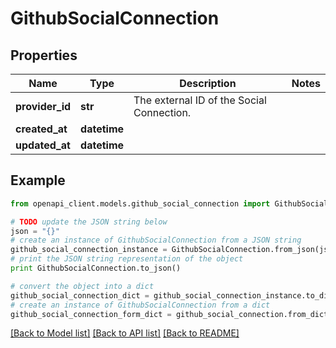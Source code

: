 # GithubSocialConnection


## Properties
Name | Type | Description | Notes
------------ | ------------- | ------------- | -------------
**provider_id** | **str** | The external ID of the Social Connection. | 
**created_at** | **datetime** |  | 
**updated_at** | **datetime** |  | 

## Example

```python
from openapi_client.models.github_social_connection import GithubSocialConnection

# TODO update the JSON string below
json = "{}"
# create an instance of GithubSocialConnection from a JSON string
github_social_connection_instance = GithubSocialConnection.from_json(json)
# print the JSON string representation of the object
print GithubSocialConnection.to_json()

# convert the object into a dict
github_social_connection_dict = github_social_connection_instance.to_dict()
# create an instance of GithubSocialConnection from a dict
github_social_connection_form_dict = github_social_connection.from_dict(github_social_connection_dict)
```
[[Back to Model list]](../README.md#documentation-for-models) [[Back to API list]](../README.md#documentation-for-api-endpoints) [[Back to README]](../README.md)



